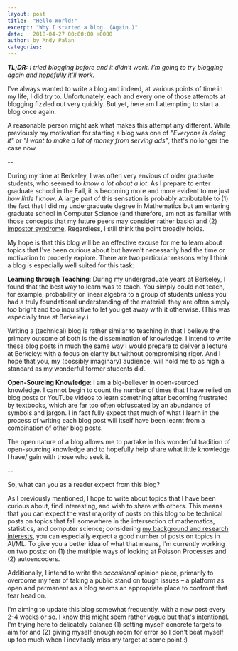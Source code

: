 ```yaml
---
layout: post
title:  "Hello World!"
excerpt: "Why I started a blog. (Again.)"
date:   2018-04-27 00:00:00 +0000
author: by Andy Palan
categories:
---
```


_**TL;DR:** I tried blogging before and it didn’t work. I’m going to try blogging again and hopefully it’ll work._

I've always wanted to write a blog and indeed, at various points of time in my life, I did try to. Unfortunately, each and every one of those attempts at blogging fizzled out very quickly. But yet, here am I attempting to start a blog once again.

A reasonable person might ask what makes this attempt any different. While previously my motivation for starting a blog was one of _"Everyone is doing it"_ or _"I want to make a lot of money from serving ads"_, that's no longer the case now.

--

During my time at Berkeley, I was often very envious of older graduate students, who seemed to _know a lot about a lot_. As I prepare to enter graduate school in the Fall, it is becoming more and more evident to me just _how little I know_. A large part of this sensation is probably attributable to (1) the fact that I did my undergraduate degree in Mathematics but am entering graduate school in Computer Science (and therefore, am not as familiar with those concepts that my future peers may consider rather basic) and (2) [impostor syndrome](https://en.wikipedia.org/wiki/Impostor_syndrome). Regardless, I still think the point broadly holds.

My hope is that this blog will be an effective excuse for me to learn about topics that I've been curious about but haven't necessarily had the time or motivation to properly explore. There are two particular reasons why I think a blog is especially well suited for this task:

**Learning through Teaching**: During my undergraduate years at Berkeley, I found that the best way to learn was to teach. You simply could not teach, for example, probability or linear algebra to a group of students unless you had a truly foundational understanding of the material: they are often simply too bright and too inquisitive to let you get away with it otherwise. (This was especially true at Berkeley.)

Writing a (technical) blog is rather similar to teaching in that I believe the primary outcome of both is the dissemination of knowledge. I intend to write these blog posts in much the same way I would prepare to deliver a lecture at Berkeley: with a focus on clarity but without compromising rigor. And I hope that you, my (possibly imaginary) audience, will hold me to as high a standard as my wonderful former students did.

**Open-Sourcing Knowledge**: I am a big-believer in open-sourced knowledge. I cannot begin to count the number of times that I have relied on blog posts or YouTube videos to learn something after becoming frustrated by textbooks, which are far too often obfuscated by an abundance of symbols and jargon. I in fact fully expect that much of what I learn in the process of writing each blog post will itself have been learnt from a combination of other blog posts.

The open nature of a blog allows me to partake in this wonderful tradition of open-sourcing knowledge and to hopefully help share what little knowledge I have/ gain with those who seek it.

--

So, what can you as a reader expect from this blog?

As I previously mentioned, I hope to write about topics that I have been curious about, find interesting, and wish to share with others. This means that you can expect the vast majority of posts on this blog to be technical posts on topics that fall somewhere in the intersection of mathematics, statistics, and computer science; considering [my background and research interests](http://www.andypalan.com), you can especially expect a good number of posts on topics in AI/ML. To give you a better idea of what that means, I'm currently working on two posts: on (1) the multiple ways of looking at Poisson Processes and (2) autoencoders.

Additionally, I intend to write the *occasional* opinion piece, primarily to overcome my fear of taking a public stand on tough issues – a platform as open and permanent as a blog seems an appropriate place to confront that fear head on.

I'm aiming to update this blog somewhat frequently, with a new post every 2-4 weeks or so. I know this might seem rather vague but that's intentional. I'm trying here to delicately balance (1) setting myself concrete targets to aim for and (2) giving myself enough room for error so I don't beat myself up too much when I inevitably miss my target at some point :)
